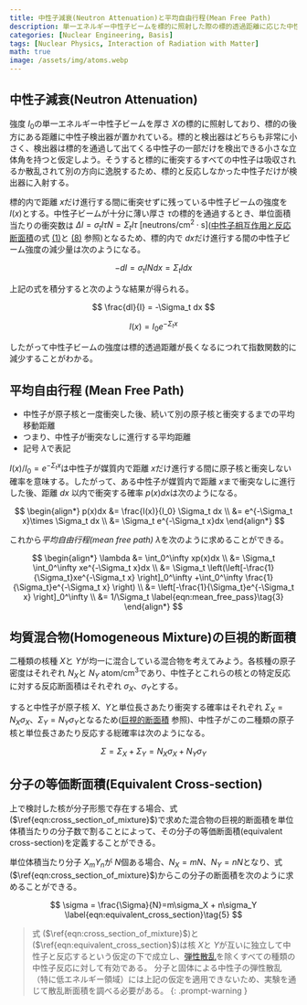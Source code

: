 ```yaml
---
title: 中性子減衰(Neutron Attenuation)と平均自由行程(Mean Free Path)
description: 単一エネルギー中性子ビームを標的に照射した際の標的透過距離に応じた中性子ビームの強度を計算し、これから中性子の平均自由行程を導出する。また、二種類以上の核種が混合した均質混合物と分子の巨視的断面積を計算する方法を示す。
categories: [Nuclear Engineering, Basis]
tags: [Nuclear Physics, Interaction of Radiation with Matter]
math: true
image: /assets/img/atoms.webp
---
```


## 中性子減衰(Neutron Attenuation)
強度 $I_0$の単一エネルギー中性子ビームを厚さ $X$の標的に照射しており、標的の後方にある距離に中性子検出器が置かれている。標的と検出器はどちらも非常に小さく、検出器は標的を通過して出てくる中性子の一部だけを検出できる小さな立体角を持つと仮定しよう。そうすると標的に衝突するすべての中性子は吸収されるか散乱されて別の方向に逸脱するため、標的と反応しなかった中性子だけが検出器に入射する。

標的内で距離 $x$だけ進行する間に衝突せずに残っている中性子ビームの強度を $I(x)$とする。中性子ビームが十分に薄い厚さ $\tau$の標的を通過するとき、単位面積当たりの衝突数は $\Delta I = \sigma_t I\tau N = \Sigma_t I\tau \ \text{[neutrons/cm}^2\cdot\text{s]}$([中性子相互作用と反応断面積](/posts/Neutron-Interactions-and-Cross-sections/)の式 [(1)](/posts/Neutron-Interactions-and-Cross-sections/#mjx-eqn%3Aeqn%3Amicroscopic_cross_section)と [(8)](/posts/Neutron-Interactions-and-Cross-sections/#mjx-eqn%3Aeqn%3Areaction_rate) 参照)となるため、標的内で $dx$だけ進行する間の中性子ビーム強度の減少量は次のようになる。

$$ -dI = \sigma_t IN dx = \Sigma_t I dx \tag{1} $$

上記の式を積分すると次のような結果が得られる。

$$ \frac{dI}{I} = -\Sigma_t dx $$

$$ I(x) = I_0e^{-\Sigma_t x} \tag{2} $$

したがって中性子ビームの強度は標的透過距離が長くなるにつれて指数関数的に減少することがわかる。

## 平均自由行程 (Mean Free Path)
- 中性子が原子核と一度衝突した後、続いて別の原子核と衝突するまでの平均移動距離
- つまり、中性子が衝突なしに進行する平均距離
- 記号 $\lambda$で表記

$I(x)/I_0=e^{-\Sigma_t x}$は中性子が媒質内で距離 $x$だけ進行する間に原子核と衝突しない確率を意味する。したがって、ある中性子が媒質内で距離 $x$まで衝突なしに進行した後、距離 $dx$ 以内で衝突する確率 $p(x)dx$は次のようになる。

$$ \begin{align*}
p(x)dx &= \frac{I(x)}{I_0} \Sigma_t dx
\\ &= e^{-\Sigma_t x}\times \Sigma_t dx
\\ &= \Sigma_t e^{-\Sigma_t x}dx
\end{align*}
$$

これから*平均自由行程(mean free path)* $\lambda$を次のように求めることができる。

$$ \begin{align*}
\lambda &= \int_0^\infty xp(x)dx
\\ &= \Sigma_t \int_0^\infty xe^{-\Sigma_t x}dx
\\ &= \Sigma_t \left(\left[-\frac{1}{\Sigma_t}xe^{-\Sigma_t x} \right]_0^\infty +\int_0^\infty \frac{1}{\Sigma_t}e^{-\Sigma_t x} \right)
\\ &= \left[-\frac{1}{\Sigma_t}e^{-\Sigma_t x} \right]_0^\infty
\\ &= 1/\Sigma_t \label{eqn:mean_free_pass}\tag{3}
\end{align*}
$$

## 均質混合物(Homogeneous Mixture)の巨視的断面積
二種類の核種 $X$と $Y$が均一に混合している混合物を考えてみよう。各核種の原子密度はそれぞれ $N_X$と $N_Y$ $\text{atom/cm}^3$であり、中性子とこれらの核との特定反応に対する反応断面積はそれぞれ $\sigma_X$、$\sigma_Y$とする。

すると中性子が原子核 $X$、$Y$と単位長さあたり衝突する確率はそれぞれ $\Sigma_X=N_X\sigma_X$、$\Sigma_Y=N_Y\sigma_Y$となるため([巨視的断面積](/posts/Neutron-Interactions-and-Cross-sections/#巨視的断面積macroscopic-cross-section) 参照)、中性子がこの二種類の原子核と単位長さあたり反応する総確率は次のようになる。

$$ \Sigma = \Sigma_X + \Sigma_Y = N_X\sigma_X + N_Y\sigma_Y \label{eqn:cross_section_of_mixture}\tag{4}$$

## 分子の等価断面積(Equivalent Cross-section)
上で検討した核が分子形態で存在する場合、式 ($\ref{eqn:cross_section_of_mixture}$)で求めた混合物の巨視的断面積を単位体積当たりの分子数で割ることによって、その分子の等価断面積(equivalent cross-section)を定義することができる。

単位体積当たり分子 $X_mY_n$が $N$個ある場合、$N_X=mN$、$N_Y=nN$となり、式 ($\ref{eqn:cross_section_of_mixture}$)からこの分子の断面積を次のように求めることができる。

$$ \sigma = \frac{\Sigma}{N}=m\sigma_X + n\sigma_Y \label{eqn:equivalent_cross_section}\tag{5} $$

> 式 ($\ref{eqn:cross_section_of_mixture}$)と ($\ref{eqn:equivalent_cross_section}$)は核 $X$と $Y$が互いに独立して中性子と反応するという仮定の下で成立し、[弾性散乱](/posts/Neutron-Interactions-and-Cross-sections/#弾性散乱elastic-scattering)を除くすべての種類の中性子反応に対して有効である。
> 分子と固体による中性子の弾性散乱（特に低エネルギー領域）には上記の仮定を適用できないため、実験を通じて散乱断面積を調べる必要がある。
{: .prompt-warning }
